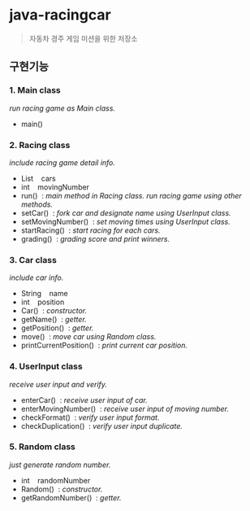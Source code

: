 # java-racingcar
> 자동차 경주 게임 미션을 위한 저장소

## 구현기능

### 1. Main class
_run racing game as Main class._
  - main()
  
### 2. Racing class
_include racing game detail info._
  - List<Car>&nbsp; &nbsp; cars
  - int&nbsp; &nbsp; movingNumber
  - run()&nbsp; : _main method in Racing class. run racing game using other methods._
  - setCar()&nbsp; : _fork car and designate name using UserInput class._
  - setMovingNumber()&nbsp; : _set moving times using UserInput class._
  - startRacing()&nbsp; : _start racing for each cars._
  - grading()&nbsp; : _grading score and print winners._
  
### 3. Car class
_include car info._
  - String&nbsp; &nbsp; name
  - int&nbsp; &nbsp; position
  - Car()&nbsp; : _constructor._
  - getName()&nbsp; : _getter._
  - getPosition()&nbsp; : _getter._
  - move()&nbsp; : _move car using Random class._
  - printCurrentPosition()&nbsp; : _print current car position._
  
### 4. UserInput class
_receive user input and verify._
  - enterCar()&nbsp; : _receive user input of car._
  - enterMovingNumber()&nbsp; : _receive user input of moving number._
  - checkFormat()&nbsp; : _verify user input format._
  - checkDuplication()&nbsp; : _verify user input duplicate._
  
### 5. Random class
_just generate random number._
  - int&nbsp; &nbsp; randomNumber
  - Random()&nbsp; : _constructor._
  - getRandomNumber()&nbsp; : _getter._
  